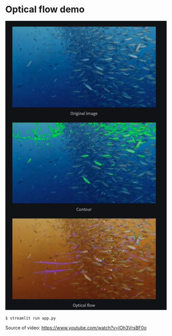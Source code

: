 # Optical flow demo

![](image/result.png)

```
$ streamlit run app.py
```

Source of video: https://www.youtube.com/watch?v=IOh3VrsBF0o